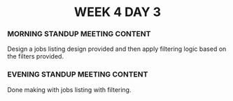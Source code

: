 <!-- **************************** Morning Standup meeting content  ************************************** -->
<h1 align="center">WEEK 4 DAY 3</h1>

<h3>MORNING STANDUP MEETING CONTENT</h3>
Design a jobs listing design provided and then apply filtering logic based on the filters provided.

<!-- **************************** Live Link of assignment  ************************************** -->


<!-- **************************** Evening Standup meeting content  ************************************** -->

<h3>EVENING STANDUP MEETING CONTENT</h3>
Done making with jobs listing with filtering.
